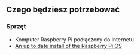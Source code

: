 ## Czego będziesz potrzebować

### Sprzęt

- Komputer Raspberry Pi podłączony do Internetu
- [An up to date install of the Raspberry Pi OS](https://www.raspberrypi.org/downloads/)
